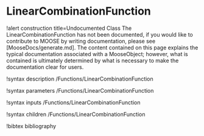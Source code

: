 <!-- MOOSE Documentation Stub: Remove this when content is added. -->

# LinearCombinationFunction

!alert construction title=Undocumented Class
The LinearCombinationFunction has not been documented, if you would like to contribute to MOOSE by
writing documentation, please see [MooseDocs/generate.md]. The content contained on this page explains
the typical documentation associated with a MooseObject; however, what is contained is ultimately
determined by what is necessary to make the documentation clear for users.

!syntax description /Functions/LinearCombinationFunction

!syntax parameters /Functions/LinearCombinationFunction

!syntax inputs /Functions/LinearCombinationFunction

!syntax children /Functions/LinearCombinationFunction

!bibtex bibliography
